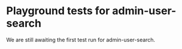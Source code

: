 # Playground tests for admin-user-search
We are still awaiting the first test run for admin-user-search.
